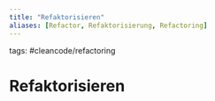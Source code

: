 ```yaml
---
title: "Refaktorisieren"
aliases: [Refactor, Refaktorisierung, Refactoring]
---
```

tags: #cleancode/refactoring

# Refaktorisieren